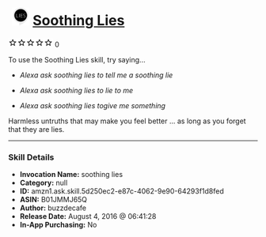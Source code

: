 # &nbsp;<img src="skill_icon" alt="Soothing Lies icon" width="36"> [Soothing Lies](http://alexa.amazon.com/#skills/amzn1.ask.skill.5d250ec2-e87c-4062-9e90-64293f1d8fed)
![0 stars](../../images/ic_star_border_black_18dp_1x.png)![0 stars](../../images/ic_star_border_black_18dp_1x.png)![0 stars](../../images/ic_star_border_black_18dp_1x.png)![0 stars](../../images/ic_star_border_black_18dp_1x.png)![0 stars](../../images/ic_star_border_black_18dp_1x.png) 0

To use the Soothing Lies skill, try saying...

* *Alexa ask soothing lies to tell me a soothing lie*

* *Alexa ask soothing lies to lie to me*

* *Alexa ask soothing lies togive me something*

Harmless untruths that may make you feel better ... as long as you forget that they are lies.

***

### Skill Details

* **Invocation Name:** soothing lies
* **Category:** null
* **ID:** amzn1.ask.skill.5d250ec2-e87c-4062-9e90-64293f1d8fed
* **ASIN:** B01JMMJ65Q
* **Author:** buzzdecafe
* **Release Date:** August 4, 2016 @ 06:41:28
* **In-App Purchasing:** No
